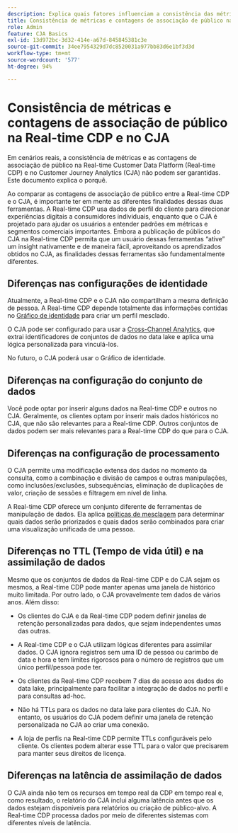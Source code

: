 ```yaml
---
description: Explica quais fatores influenciam a consistência das métricas e as contagens de associação de público na Real-time Customer Data Platform (Real-time CDP) e no CJA.
title: Consistência de métricas e contagens de associação de público na Real-time CDP e no CJA
role: Admin
feature: CJA Basics
exl-id: 13d972bc-3d32-414e-a67d-845845381c3e
source-git-commit: 34ee7954329d7dc8520031a977bb83d6e1bf3d3d
workflow-type: tm+mt
source-wordcount: '577'
ht-degree: 94%

---
```



# Consistência de métricas e contagens de associação de público na Real-time CDP e no CJA

Em cenários reais, a consistência de métricas e as contagens de associação de público na Real-time Customer Data Platform (Real-time CDP) e no Customer Journey Analytics (CJA) não podem ser garantidas. Este documento explica o porquê.

Ao comparar as contagens de associação de público entre a Real-time CDP e o CJA, é importante ter em mente as diferentes finalidades dessas duas ferramentas. A Real-time CDP usa dados de perfil do cliente para direcionar experiências digitais a consumidores individuais, enquanto que o CJA é projetado para ajudar os usuários a entender padrões em métricas e segmentos comerciais importantes. Embora a publicação de públicos do CJA na Real-time CDP permita que um usuário dessas ferramentas “ative” um insight nativamente e de maneira fácil, aproveitando os aprendizados obtidos no CJA, as finalidades dessas ferramentas são fundamentalmente diferentes.

## Diferenças nas configurações de identidade

Atualmente, a Real-time CDP e o CJA não compartilham a mesma definição de pessoa. A Real-time CDP depende totalmente das informações contidas no [Gráfico de identidade](https://experienceleague.adobe.com/docs/platform-learn/tutorials/identities/understanding-identity-and-identity-graphs.html?lang=pt-BR) para criar um perfil mesclado.

O CJA pode ser configurado para usar a [Cross-Channel Analytics](/help/cca/overview.md), que extrai identificadores de conjuntos de dados no data lake e aplica uma lógica personalizada para vinculá-los.

No futuro, o CJA poderá usar o Gráfico de identidade.

## Diferenças na configuração do conjunto de dados

Você pode optar por inserir alguns dados na Real-time CDP e outros no CJA. Geralmente, os clientes optam por inserir mais dados históricos no CJA, que não são relevantes para a Real-time CDP. Outros conjuntos de dados podem ser mais relevantes para a Real-time CDP do que para o CJA.

## Diferenças na configuração de processamento

O CJA permite uma modificação extensa dos dados no momento da consulta, como a combinação e divisão de campos e outras manipulações, como inclusões/exclusões, subsequências, eliminação de duplicações de valor, criação de sessões e filtragem em nível de linha.

A Real-time CDP oferece um conjunto diferente de ferramentas de manipulação de dados. Ela aplica [políticas de mesclagem](https://experienceleague.adobe.com/docs/experience-platform/profile/merge-policies/overview.html?lang=pt-BR) para determinar quais dados serão priorizados e quais dados serão combinados para criar uma visualização unificada de uma pessoa.

## Diferenças no TTL (Tempo de vida útil) e na assimilação de dados

Mesmo que os conjuntos de dados da Real-time CDP e do CJA sejam os mesmos, a Real-time CDP pode manter apenas uma janela de histórico muito limitada. Por outro lado, o CJA provavelmente tem dados de vários anos. Além disso:

* Os clientes do CJA e da Real-time CDP podem definir janelas de retenção personalizadas para dados, que sejam independentes umas das outras.

* A Real-time CDP e o CJA utilizam lógicas diferentes para assimilar dados. O CJA ignora registros sem uma ID de pessoa ou carimbo de data e hora e tem limites rigorosos para o número de registros que um único perfil/pessoa pode ter.

* Os clientes da Real-time CDP recebem 7 dias de acesso aos dados do data lake, principalmente para facilitar a integração de dados no perfil e para consultas ad-hoc.

* Não há TTLs para os dados no data lake para clientes do CJA. No entanto, os usuários do CJA podem definir uma janela de retenção personalizada no CJA ao criar uma conexão.

* A loja de perfis na Real-time CDP permite TTLs configuráveis pelo cliente. Os clientes podem alterar esse TTL para o valor que precisarem para manter seus direitos de licença.

## Diferenças na latência de assimilação de dados

O CJA ainda não tem os recursos em tempo real da CDP em tempo real e, como resultado, o relatório do CJA inclui alguma latência antes que os dados estejam disponíveis para relatórios ou criação de público-alvo. A Real-time CDP processa dados por meio de diferentes sistemas com diferentes níveis de latência.
